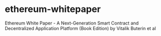 # ethereum-whitepaper
Ethereum White Paper - A Next-Generation Smart Contract and Decentralized Application Platform (Book Edition) by Vitalik Buterin et al
